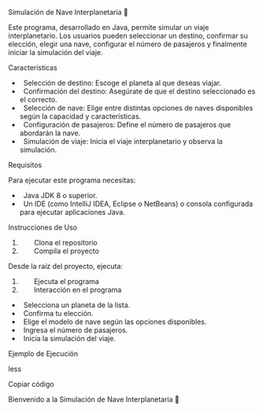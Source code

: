 Simulación de Nave Interplanetaria 🚀

Este programa, desarrollado en Java, permite simular un viaje interplanetario. Los usuarios pueden seleccionar un destino, confirmar su elección, elegir una nave, configurar el número de pasajeros y finalmente iniciar la simulación del viaje.

Características

- `	`Selección de destino: Escoge el planeta al que deseas viajar.
- `	`Confirmación del destino: Asegúrate de que el destino seleccionado es el correcto.
- `	`Selección de nave: Elige entre distintas opciones de naves disponibles según la capacidad y características.
- `	`Configuración de pasajeros: Define el número de pasajeros que abordarán la nave.
- `	`Simulación de viaje: Inicia el viaje interplanetario y observa la simulación.

Requisitos

Para ejecutar este programa necesitas:

- `	`Java JDK 8 o superior.
- `	`Un IDE (como IntelliJ IDEA, Eclipse o NetBeans) o consola configurada para ejecutar aplicaciones Java.

Instrucciones de Uso

1. `	`Clona el repositorio
1. `	`Compila el proyecto

Desde la raíz del proyecto, ejecuta:

1. `	`Ejecuta el programa
1. `	`Interacción en el programa
- `	`Selecciona un planeta de la lista.
- `	`Confirma tu elección.
- `	`Elige el modelo de nave según las opciones disponibles.
- `	`Ingresa el número de pasajeros.
- `	`Inicia la simulación del viaje.




Ejemplo de Ejecución

less

Copiar código

Bienvenido a la Simulación de Nave Interplanetaria 🚀